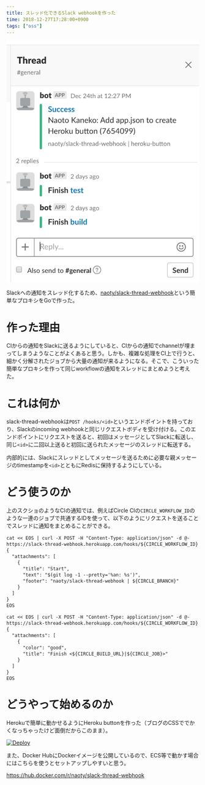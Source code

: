 ```yaml
---
title: スレッド化できるSlack webhookを作った
time: 2018-12-27T17:28:00+0900
tags: ["oss"]
---
```


![](../images/posts/52/thread.png)

Slackへの通知をスレッド化するため、[naoty/slack-thread-webhook](https://github.com/naoty/slack-thread-webhook)という簡単なプロキシをGoで作った。

# 作った理由
CIからの通知をSlackに送るようにしていると、CIからの通知でchannelが埋まってしまうようなことがよくあると思う。しかも、複雑な処理をCI上で行うと、細かく分解されたジョブから大量の通知が来るようになる。そこで、こういった簡単なプロキシを作って同じworkflowの通知をスレッドにまとめようと考えた。

# これは何か
slack-thread-webhookは`POST /hooks/<id>`というエンドポイントを持っており、Slackのincoming webhookと同じリクエストボディを受け付ける。このエンドポイントにリクエストを送ると、初回はメッセージとしてSlackに転送し、同じ`<id>`に二回以上送ると初回に送られたメッセージのスレッドに転送する。

内部的には、Slackにスレッドとしてメッセージを送るために必要な親メッセージのtimestampを`<id>`とともにRedisに保持するようにしている。

# どう使うのか
上のスクショのようなCIの通知では、例えばCircle CIの`CIRCLE_WORKFLOW_ID`のような一連のジョブで共通するIDを使って、以下のようにリクエストを送ることでスレッドに通知をまとめることができる。

```
cat << EOS | curl -X POST -H "Content-Type: application/json" -d @- https://slack-thread-webhook.herokuapp.com/hooks/${CIRCLE_WORKFLOW_ID}
{
  "attachments": [
    {
      "title": "Start",
      "text": "$(git log -1 --pretty='%an: %s')",
      "footer": "naoty/slack-thread-webhook | ${CIRCLE_BRANCH}"
    }
  ]
}
EOS
```

```
cat << EOS | curl -X POST -H "Content-Type: application/json" -d @- https://slack-thread-webhook.herokuapp.com/hooks/${CIRCLE_WORKFLOW_ID}
{
  "attachments": [
    {
      "color": "good",
      "title": "Finish <${CIRCLE_BUILD_URL}|${CIRCLE_JOB}>"
    }
  ]
}
EOS
```

# どうやって始めるのか
Herokuで簡単に動かせるようにHeroku buttonを作った（ブログのCSSででかくなっちゃったけど面倒だからこのまま）。

[![Deploy](https://www.herokucdn.com/deploy/button.svg)](https://heroku.com/deploy)

また、Docker HubにDockerイメージを公開しているので、ECS等で動かす場合にはこちらを使うとセットアップしやすいと思う。

https://hub.docker.com/r/naoty/slack-thread-webhook
